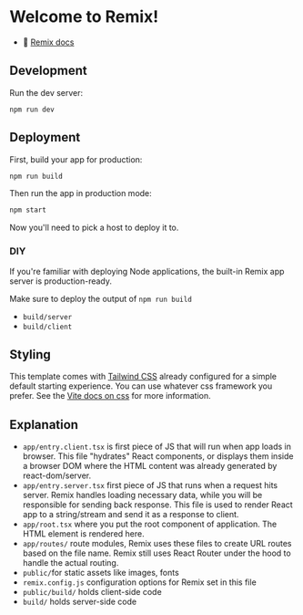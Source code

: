 # Welcome to Remix!

- 📖 [Remix docs](https://remix.run/docs)

## Development

Run the dev server:

```shellscript
npm run dev
```

## Deployment

First, build your app for production:

```sh
npm run build
```

Then run the app in production mode:

```sh
npm start
```

Now you'll need to pick a host to deploy it to.

### DIY

If you're familiar with deploying Node applications, the built-in Remix app server is production-ready.

Make sure to deploy the output of `npm run build`

- `build/server`
- `build/client`

## Styling

This template comes with [Tailwind CSS](https://tailwindcss.com/) already configured for a simple default starting experience. You can use whatever css framework you prefer. See the [Vite docs on css](https://vitejs.dev/guide/features.html#css) for more information.

## Explanation
- `app/entry.client.tsx` is first piece of JS that will run when app loads in browser. This file "hydrates" React components, or displays them inside a browser DOM
where the HTML content was already generated by react-dom/server.
- `app/entry.server.tsx` first piece of JS that runs when a request hits server. Remix handles loading necessary data, while you will be responsible for sending back response.
This file is used to render React app to a string/stream and send it as a response to client.
- `app/root.tsx` where you put the root component of application. The HTML element is rendered here.
- `app/routes/` route modules, Remix uses these files to create URL routes based on the file name. Remix still uses React Router under the hood to handle the actual routing.
- `public/`for static assets like images, fonts
- `remix.config.js` configuration options for Remix set in this file
- `public/build/` holds client-side code
- `build/` holds server-side code
